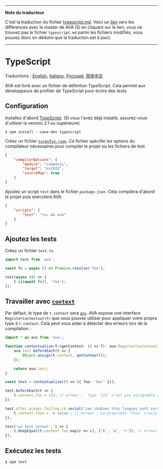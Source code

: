 ___
**Note du traducteur**

C'est la traduction du fichier [typescript.md](https://github.com/avajs/ava/blob/master/docs/recipes/typescript.md). Voici un [lien](https://github.com/avajs/ava/compare/68ce4b813afcf81f31e48212ab04cb6fcf224457...master#diff-60cce07a584082115d230f2e3d571ad6) vers les différences avec le master de AVA (Si en cliquant sur le lien, vous ne trouvez pas le fichier `typescript.md` parmi les fichiers modifiés, vous pouvez donc en déduire que la traduction est à jour).
___
# TypeScript

Traductions : [English](https://github.com/avajs/ava/blob/master/docs/recipes/typescript.md), [Italiano](https://github.com/avajs/ava-docs/blob/master/it_IT/docs/recipes/typescript.md), [Русский](https://github.com/avajs/ava-docs/blob/master/ru_RU/docs/recipes/typescript.md), [简体中文](https://github.com/avajs/ava-docs/blob/master/zh_CN/docs/recipes/typescript.md)

AVA est livré avec un fichier de définition TypeScript. Cela permet aux développeurs de profiter de TypeScript pour écrire des tests.


## Configuration

Installez d'abord [TypeScript](https://github.com/Microsoft/TypeScript). (Si vous l'avez déjà installé, assurez-vous d'utiliser la version 2.1 ou supérieure).

```
$ npm install --save-dev typescript
```

Créez un fichier [`tsconfig.json`](http://www.typescriptlang.org/docs/handbook/tsconfig-json.html). Ce fichier spécifie les options du compilateur nécessaires pour compiler le projet ou les fichiers de test.

```json
{
	"compilerOptions": {
		"module": "commonjs",
		"target": "es2015",
		"sourceMap": true
	}
}
```

Ajoutez un script `test` dans le fichier `package.json`. Cela compilera d'abord le projet puis exécutera AVA.

```json
{
	"scripts": {
		"test": "tsc && ava"
	}
}
```


## Ajoutez les tests

Créez un fichier `test.ts`.

```ts
import test from 'ava';

const fn = async () => Promise.resolve('foo');

test(async (t) => {
	t.is(await fn(), 'foo');
});
```


## Travailler avec [`context`](https://github.com/avajs/ava-docs/tree/master/fr_FR#tester-le-contexte)

Par défaut, le type de `t.context` sera [`any`](https://www.typescriptlang.org/docs/handbook/basic-types.html#any). AVA expose une interface `RegisterContextual<T>` que vous pouvez utiliser pour appliquer votre propre type à `t.context`. Cela peut vous aider à détecter des erreurs lors de la compilation :

```ts
import * as ava from 'ava';

function contextualize<T>(getContext: () => T): ava.RegisterContextual<T> {
	ava.test.beforeEach(t => {
		Object.assign(t.context, getContext());
	});

	return ava.test;
}

const test = contextualize(() => ({ foo: 'bar' }));

test.beforeEach(t => {
	t.context.foo = 123; // erreur :  Type '123' n'est pas assignable au type 'string'
});

test.after.always.failing.cb.serial('Les chaînes très longues sont correctement typées', t => {
	t.context.fooo = 'a value'; // erreur : La propriété 'fooo' n'existe pas sur le type '{ foo: string }'
});

test('un test normal', t => {
	t.deepEqual(t.context.foo.map(c => c), ['b', 'a', 'r']); // erreur : La propriété 'map' n'existe pas sur le type 'string'
});
```


## Exécutez les tests

```
$ npm test
```

